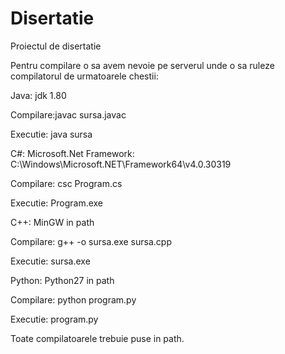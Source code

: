 # Disertatie
Proiectul de disertatie

Pentru compilare o sa avem nevoie pe serverul unde o sa ruleze compilatorul de urmatoarele chestii:

Java: jdk 1.80

Compilare:javac sursa.javac

Executie: java sursa

C#: Microsoft.Net Framework: C:\Windows\Microsoft.NET\Framework64\v4.0.30319

Compilare: csc Program.cs

Executie: Program.exe

C++: MinGW in path

Compilare: g++ -o sursa.exe sursa.cpp

Executie: sursa.exe

Python: Python27 in path

Compilare: python program.py

Executie: program.py

Toate compilatoarele trebuie puse in path.